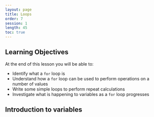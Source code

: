 ```yaml
---
layout: page
title: Loops
order: 7
session: 1
length: 45
toc: true
---
```


## Learning Objectives

At the end of this lesson you will be able to:

- Identify what a `for` loop is
- Understand how a `for` loop can be used to perform operations on a number of values
- Write some simple loops to perform repeat calculations
- Investigate what is happening to variables as a `for` loop progresses

## Introduction to variables
